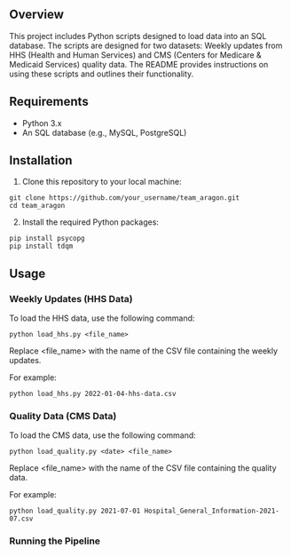 ## Overview
This project includes Python scripts designed to load data into an SQL database. The scripts are designed for two datasets: Weekly updates from HHS (Health and Human Services) and CMS (Centers for Medicare & Medicaid Services) quality data. The README provides instructions on using these scripts and outlines their functionality.

## Requirements
- Python 3.x
- An SQL database (e.g., MySQL, PostgreSQL)

## Installation
1. Clone this repository to your local machine:
```
git clone https://github.com/your_username/team_aragon.git
cd team_aragon
```
2. Install the required Python packages:
```
pip install psycopg
pip install tdqm
```
## Usage

### Weekly Updates (HHS Data)

To load the HHS data, use the following command:

```
python load_hhs.py <file_name>
```
Replace <file_name> with the name of the CSV file containing the weekly updates.

For example: 
```
python load_hhs.py 2022-01-04-hhs-data.csv
```

### Quality Data (CMS Data)

To load the CMS data, use the following command:
```
python load_quality.py <date> <file_name>
```
Replace <file_name> with the name of the CSV file containing the quality data.

For example:
```
python load_quality.py 2021-07-01 Hospital_General_Information-2021-07.csv
```

### Running the Pipeline 
